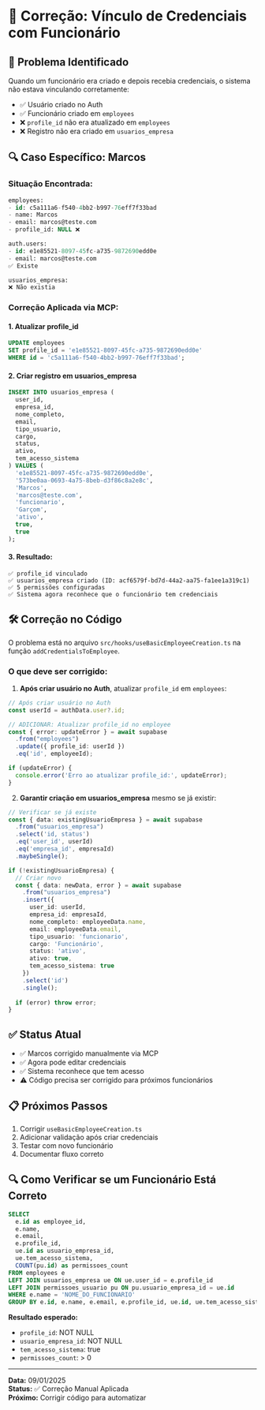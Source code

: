 # 🔧 Correção: Vínculo de Credenciais com Funcionário

## 🎯 Problema Identificado

Quando um funcionário era criado e depois recebia credenciais, o sistema não estava vinculando corretamente:
- ✅ Usuário criado no Auth
- ✅ Funcionário criado em `employees`
- ❌ `profile_id` não era atualizado em `employees`
- ❌ Registro não era criado em `usuarios_empresa`

## 🔍 Caso Específico: Marcos

### Situação Encontrada:
```sql
employees:
- id: c5a111a6-f540-4bb2-b997-76eff7f33bad
- name: Marcos
- email: marcos@teste.com
- profile_id: NULL ❌

auth.users:
- id: e1e85521-8097-45fc-a735-9872690edd0e
- email: marcos@teste.com
✅ Existe

usuarios_empresa:
❌ Não existia
```

### Correção Aplicada via MCP:

#### 1. Atualizar profile_id
```sql
UPDATE employees
SET profile_id = 'e1e85521-8097-45fc-a735-9872690edd0e'
WHERE id = 'c5a111a6-f540-4bb2-b997-76eff7f33bad';
```

#### 2. Criar registro em usuarios_empresa
```sql
INSERT INTO usuarios_empresa (
  user_id,
  empresa_id,
  nome_completo,
  email,
  tipo_usuario,
  cargo,
  status,
  ativo,
  tem_acesso_sistema
) VALUES (
  'e1e85521-8097-45fc-a735-9872690edd0e',
  '573be0aa-0693-4a75-8beb-d3f86c8a2e8c',
  'Marcos',
  'marcos@teste.com',
  'funcionario',
  'Garçom',
  'ativo',
  true,
  true
);
```

#### 3. Resultado:
```
✅ profile_id vinculado
✅ usuarios_empresa criado (ID: acf6579f-bd7d-44a2-aa75-fa1ee1a319c1)
✅ 5 permissões configuradas
✅ Sistema agora reconhece que o funcionário tem credenciais
```

## 🛠️ Correção no Código

O problema está no arquivo `src/hooks/useBasicEmployeeCreation.ts` na função `addCredentialsToEmployee`.

### O que deve ser corrigido:

1. **Após criar usuário no Auth**, atualizar `profile_id` em `employees`:
```typescript
// Após criar usuário no Auth
const userId = authData.user?.id;

// ADICIONAR: Atualizar profile_id no employee
const { error: updateError } = await supabase
  .from("employees")
  .update({ profile_id: userId })
  .eq('id', employeeId);

if (updateError) {
  console.error('Erro ao atualizar profile_id:', updateError);
}
```

2. **Garantir criação em usuarios_empresa** mesmo se já existir:
```typescript
// Verificar se já existe
const { data: existingUsuarioEmpresa } = await supabase
  .from("usuarios_empresa")
  .select('id, status')
  .eq('user_id', userId)
  .eq('empresa_id', empresaId)
  .maybeSingle();

if (!existingUsuarioEmpresa) {
  // Criar novo
  const { data: newData, error } = await supabase
    .from("usuarios_empresa")
    .insert({
      user_id: userId,
      empresa_id: empresaId,
      nome_completo: employeeData.name,
      email: employeeData.email,
      tipo_usuario: 'funcionario',
      cargo: 'Funcionário',
      status: 'ativo',
      ativo: true,
      tem_acesso_sistema: true
    })
    .select('id')
    .single();
    
  if (error) throw error;
}
```

## ✅ Status Atual

- ✅ Marcos corrigido manualmente via MCP
- ✅ Agora pode editar credenciais
- ✅ Sistema reconhece que tem acesso
- ⚠️ Código precisa ser corrigido para próximos funcionários

## 📋 Próximos Passos

1. Corrigir `useBasicEmployeeCreation.ts`
2. Adicionar validação após criar credenciais
3. Testar com novo funcionário
4. Documentar fluxo correto

## 🔍 Como Verificar se um Funcionário Está Correto

```sql
SELECT 
  e.id as employee_id,
  e.name,
  e.email,
  e.profile_id,
  ue.id as usuario_empresa_id,
  ue.tem_acesso_sistema,
  COUNT(pu.id) as permissoes_count
FROM employees e
LEFT JOIN usuarios_empresa ue ON ue.user_id = e.profile_id
LEFT JOIN permissoes_usuario pu ON pu.usuario_empresa_id = ue.id
WHERE e.name = 'NOME_DO_FUNCIONARIO'
GROUP BY e.id, e.name, e.email, e.profile_id, ue.id, ue.tem_acesso_sistema;
```

**Resultado esperado:**
- `profile_id`: NOT NULL
- `usuario_empresa_id`: NOT NULL
- `tem_acesso_sistema`: true
- `permissoes_count`: > 0

---

**Data:** 09/01/2025  
**Status:** ✅ Correção Manual Aplicada  
**Próximo:** Corrigir código para automatizar
